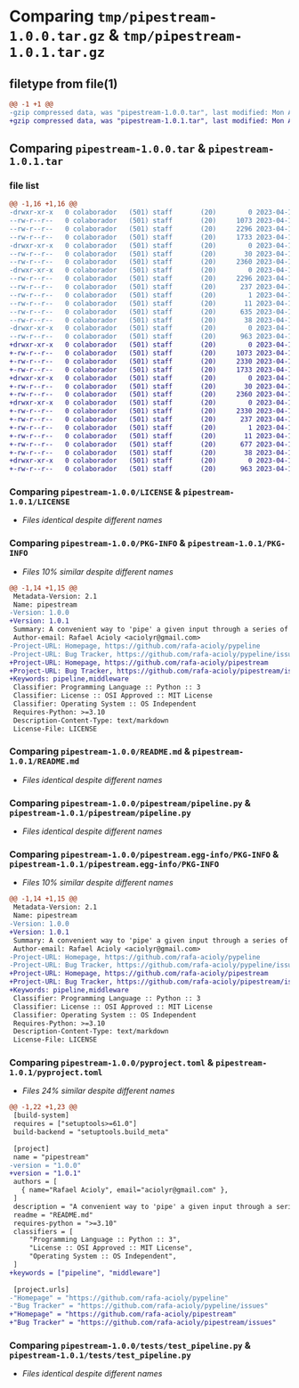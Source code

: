 # Comparing `tmp/pipestream-1.0.0.tar.gz` & `tmp/pipestream-1.0.1.tar.gz`

## filetype from file(1)

```diff
@@ -1 +1 @@
-gzip compressed data, was "pipestream-1.0.0.tar", last modified: Mon Apr 10 14:55:32 2023, max compression
+gzip compressed data, was "pipestream-1.0.1.tar", last modified: Mon Apr 10 15:16:35 2023, max compression
```

## Comparing `pipestream-1.0.0.tar` & `pipestream-1.0.1.tar`

### file list

```diff
@@ -1,16 +1,16 @@
-drwxr-xr-x   0 colaborador   (501) staff       (20)        0 2023-04-10 14:55:32.845765 pipestream-1.0.0/
--rw-r--r--   0 colaborador   (501) staff       (20)     1073 2023-04-10 12:28:48.000000 pipestream-1.0.0/LICENSE
--rw-r--r--   0 colaborador   (501) staff       (20)     2296 2023-04-10 14:55:32.845584 pipestream-1.0.0/PKG-INFO
--rw-r--r--   0 colaborador   (501) staff       (20)     1733 2023-04-10 14:54:10.000000 pipestream-1.0.0/README.md
-drwxr-xr-x   0 colaborador   (501) staff       (20)        0 2023-04-10 14:55:32.842967 pipestream-1.0.0/pipestream/
--rw-r--r--   0 colaborador   (501) staff       (20)       30 2023-04-10 12:28:48.000000 pipestream-1.0.0/pipestream/__init__.py
--rw-r--r--   0 colaborador   (501) staff       (20)     2360 2023-04-10 14:54:23.000000 pipestream-1.0.0/pipestream/pipeline.py
-drwxr-xr-x   0 colaborador   (501) staff       (20)        0 2023-04-10 14:55:32.844702 pipestream-1.0.0/pipestream.egg-info/
--rw-r--r--   0 colaborador   (501) staff       (20)     2296 2023-04-10 14:55:32.000000 pipestream-1.0.0/pipestream.egg-info/PKG-INFO
--rw-r--r--   0 colaborador   (501) staff       (20)      237 2023-04-10 14:55:32.000000 pipestream-1.0.0/pipestream.egg-info/SOURCES.txt
--rw-r--r--   0 colaborador   (501) staff       (20)        1 2023-04-10 14:55:32.000000 pipestream-1.0.0/pipestream.egg-info/dependency_links.txt
--rw-r--r--   0 colaborador   (501) staff       (20)       11 2023-04-10 14:55:32.000000 pipestream-1.0.0/pipestream.egg-info/top_level.txt
--rw-r--r--   0 colaborador   (501) staff       (20)      635 2023-04-10 14:53:13.000000 pipestream-1.0.0/pyproject.toml
--rw-r--r--   0 colaborador   (501) staff       (20)       38 2023-04-10 14:55:32.845819 pipestream-1.0.0/setup.cfg
-drwxr-xr-x   0 colaborador   (501) staff       (20)        0 2023-04-10 14:55:32.845061 pipestream-1.0.0/tests/
--rw-r--r--   0 colaborador   (501) staff       (20)      963 2023-04-10 14:52:24.000000 pipestream-1.0.0/tests/test_pipeline.py
+drwxr-xr-x   0 colaborador   (501) staff       (20)        0 2023-04-10 15:16:35.887481 pipestream-1.0.1/
+-rw-r--r--   0 colaborador   (501) staff       (20)     1073 2023-04-10 12:28:48.000000 pipestream-1.0.1/LICENSE
+-rw-r--r--   0 colaborador   (501) staff       (20)     2330 2023-04-10 15:16:35.887284 pipestream-1.0.1/PKG-INFO
+-rw-r--r--   0 colaborador   (501) staff       (20)     1733 2023-04-10 14:54:10.000000 pipestream-1.0.1/README.md
+drwxr-xr-x   0 colaborador   (501) staff       (20)        0 2023-04-10 15:16:35.884667 pipestream-1.0.1/pipestream/
+-rw-r--r--   0 colaborador   (501) staff       (20)       30 2023-04-10 12:28:48.000000 pipestream-1.0.1/pipestream/__init__.py
+-rw-r--r--   0 colaborador   (501) staff       (20)     2360 2023-04-10 14:54:23.000000 pipestream-1.0.1/pipestream/pipeline.py
+drwxr-xr-x   0 colaborador   (501) staff       (20)        0 2023-04-10 15:16:35.886501 pipestream-1.0.1/pipestream.egg-info/
+-rw-r--r--   0 colaborador   (501) staff       (20)     2330 2023-04-10 15:16:35.000000 pipestream-1.0.1/pipestream.egg-info/PKG-INFO
+-rw-r--r--   0 colaborador   (501) staff       (20)      237 2023-04-10 15:16:35.000000 pipestream-1.0.1/pipestream.egg-info/SOURCES.txt
+-rw-r--r--   0 colaborador   (501) staff       (20)        1 2023-04-10 15:16:35.000000 pipestream-1.0.1/pipestream.egg-info/dependency_links.txt
+-rw-r--r--   0 colaborador   (501) staff       (20)       11 2023-04-10 15:16:35.000000 pipestream-1.0.1/pipestream.egg-info/top_level.txt
+-rw-r--r--   0 colaborador   (501) staff       (20)      677 2023-04-10 15:15:22.000000 pipestream-1.0.1/pyproject.toml
+-rw-r--r--   0 colaborador   (501) staff       (20)       38 2023-04-10 15:16:35.887539 pipestream-1.0.1/setup.cfg
+drwxr-xr-x   0 colaborador   (501) staff       (20)        0 2023-04-10 15:16:35.886878 pipestream-1.0.1/tests/
+-rw-r--r--   0 colaborador   (501) staff       (20)      963 2023-04-10 14:52:24.000000 pipestream-1.0.1/tests/test_pipeline.py
```

### Comparing `pipestream-1.0.0/LICENSE` & `pipestream-1.0.1/LICENSE`

 * *Files identical despite different names*

### Comparing `pipestream-1.0.0/PKG-INFO` & `pipestream-1.0.1/PKG-INFO`

 * *Files 10% similar despite different names*

```diff
@@ -1,14 +1,15 @@
 Metadata-Version: 2.1
 Name: pipestream
-Version: 1.0.0
+Version: 1.0.1
 Summary: A convenient way to 'pipe' a given input through a series of classes or callables
 Author-email: Rafael Acioly <aciolyr@gmail.com>
-Project-URL: Homepage, https://github.com/rafa-acioly/pypeline
-Project-URL: Bug Tracker, https://github.com/rafa-acioly/pypeline/issues
+Project-URL: Homepage, https://github.com/rafa-acioly/pipestream
+Project-URL: Bug Tracker, https://github.com/rafa-acioly/pipestream/issues
+Keywords: pipeline,middleware
 Classifier: Programming Language :: Python :: 3
 Classifier: License :: OSI Approved :: MIT License
 Classifier: Operating System :: OS Independent
 Requires-Python: >=3.10
 Description-Content-Type: text/markdown
 License-File: LICENSE
```

### Comparing `pipestream-1.0.0/README.md` & `pipestream-1.0.1/README.md`

 * *Files identical despite different names*

### Comparing `pipestream-1.0.0/pipestream/pipeline.py` & `pipestream-1.0.1/pipestream/pipeline.py`

 * *Files identical despite different names*

### Comparing `pipestream-1.0.0/pipestream.egg-info/PKG-INFO` & `pipestream-1.0.1/pipestream.egg-info/PKG-INFO`

 * *Files 10% similar despite different names*

```diff
@@ -1,14 +1,15 @@
 Metadata-Version: 2.1
 Name: pipestream
-Version: 1.0.0
+Version: 1.0.1
 Summary: A convenient way to 'pipe' a given input through a series of classes or callables
 Author-email: Rafael Acioly <aciolyr@gmail.com>
-Project-URL: Homepage, https://github.com/rafa-acioly/pypeline
-Project-URL: Bug Tracker, https://github.com/rafa-acioly/pypeline/issues
+Project-URL: Homepage, https://github.com/rafa-acioly/pipestream
+Project-URL: Bug Tracker, https://github.com/rafa-acioly/pipestream/issues
+Keywords: pipeline,middleware
 Classifier: Programming Language :: Python :: 3
 Classifier: License :: OSI Approved :: MIT License
 Classifier: Operating System :: OS Independent
 Requires-Python: >=3.10
 Description-Content-Type: text/markdown
 License-File: LICENSE
```

### Comparing `pipestream-1.0.0/pyproject.toml` & `pipestream-1.0.1/pyproject.toml`

 * *Files 24% similar despite different names*

```diff
@@ -1,22 +1,23 @@
 [build-system]
 requires = ["setuptools>=61.0"]
 build-backend = "setuptools.build_meta"
 
 [project]
 name = "pipestream"
-version = "1.0.0"
+version = "1.0.1"
 authors = [
   { name="Rafael Acioly", email="aciolyr@gmail.com" },
 ]
 description = "A convenient way to 'pipe' a given input through a series of classes or callables"
 readme = "README.md"
 requires-python = ">=3.10"
 classifiers = [
     "Programming Language :: Python :: 3",
     "License :: OSI Approved :: MIT License",
     "Operating System :: OS Independent",
 ]
+keywords = ["pipeline", "middleware"]
 
 [project.urls]
-"Homepage" = "https://github.com/rafa-acioly/pypeline"
-"Bug Tracker" = "https://github.com/rafa-acioly/pypeline/issues"
+"Homepage" = "https://github.com/rafa-acioly/pipestream"
+"Bug Tracker" = "https://github.com/rafa-acioly/pipestream/issues"
```

### Comparing `pipestream-1.0.0/tests/test_pipeline.py` & `pipestream-1.0.1/tests/test_pipeline.py`

 * *Files identical despite different names*

